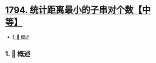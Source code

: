 # [1794. 统计距离最小的子串对个数【中等】](https://github.com/tnotesjs/TNotes.leetcode/tree/main/notes/1794.%20%E7%BB%9F%E8%AE%A1%E8%B7%9D%E7%A6%BB%E6%9C%80%E5%B0%8F%E7%9A%84%E5%AD%90%E4%B8%B2%E5%AF%B9%E4%B8%AA%E6%95%B0%E3%80%90%E4%B8%AD%E7%AD%89%E3%80%91)

<!-- region:toc -->

- [1. 📝 概述](#1--概述)

<!-- endregion:toc -->

## 1. 📝 概述
